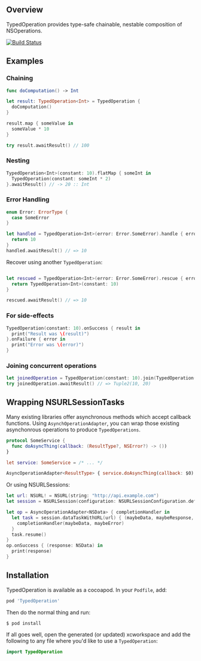 ## Overview

TypedOperation provides type-safe chainable, nestable composition of NSOperations.

[![Build Status](https://travis-ci.org/mgadda/typed-operation.svg?branch=master)](https://travis-ci.org/mgadda/typed-operation)

## Examples

### Chaining

```swift
func doComputation() -> Int

let result: TypedOperation<Int> = TypedOperation {
  doComputation()
}

result.map { someValue in
  someValue * 10
}

try result.awaitResult() // 100
```

### Nesting

```swift
TypedOperation<Int>(constant: 10).flatMap { someInt in
  TypedOperation(constant: someInt * 2)
}.awaitResult() // -> 20 :: Int
```

### Error Handling

```swift
enum Error: ErrorType {
  case SomeError
}

let handled = TypedOperation<Int>(error: Error.SomeError).handle { error in
  return 10
}
handled.awaitResult() // => 10

```

Recover using another `TypedOperation`:

```swift

let rescued = TypedOperation<Int>(error: Error.SomeError).rescue { error in
  return TypedOperation<Int>(constant: 10)
}

rescued.awaitResult() // => 10
```

### For side-effects

```swift
TypedOperation(constant: 10).onSuccess { result in
  print("Result was \(result)")
}.onFailure { error in
  print("Error was \(error)")
}
```

### Joining concurrent operations

```swift
let joinedOperation = TypedOperation(constant: 10).join(TypedOperation(constant: 20))
try joinedOperation.awaitResult() // => Tuple2(10, 20)
```

## Wrapping NSURLSessionTasks

Many existing libraries offer asynchronous methods which accept callback functions.
Using `AsynchOperationAdapter`, you can wrap those existing asynchonrous operations
to produce `TypedOperations`.

```swift
protocol SomeService {
  func doAsyncThing(callback: (ResultType?, NSError?) -> ())
}

let service: SomeService = /* ... */

AsyncOperationAdapter<ResultType> { service.doAsyncThing(callback: $0) }
```

Or using NSURLSessions:

```swift
let url: NSURL! = NSURL(string: "http://api.example.com")
let session = NSURLSession(configuration: NSURLSessionConfiguration.defaultSessionConfiguration())

let op = AsyncOperationAdapter<NSData> { completionHandler in
  let task = session.dataTaskWithURL(url) { (maybeData, maybeResponse, maybeError) in
    completionHandler(maybeData, maybeError)
  }
  task.resume()
}
op.onSuccess { (response: NSData) in
  print(response)
}
```

## Installation

TypedOperation is available as a cocoapod. In your `Podfile`, add:

```ruby
pod 'TypedOperation'
```

Then do the normal thing and run:

```bash
$ pod install
```

If all goes well, open the generated (or updated) xcworkspace and
add the following to any file where you'd like to use a `TypedOperation`:

```swift
import TypedOperation
```